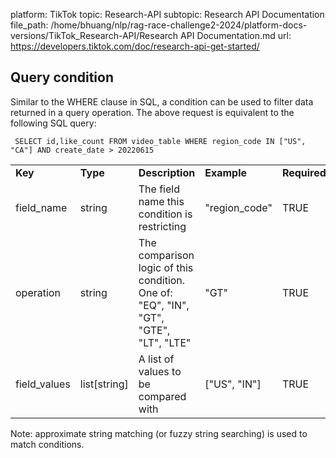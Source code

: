 platform: TikTok
topic: Research-API
subtopic: Research API Documentation
file_path: /home/bhuang/nlp/rag-race-challenge2-2024/platform-docs-versions/TikTok_Research-API/Research API Documentation.md
url: https://developers.tiktok.com/doc/research-api-get-started/

## Query condition

Similar to the WHERE clause in SQL, a condition can be used to filter data returned in a query operation. The above request is equivalent to the following SQL query:

     SELECT id,like_count FROM video_table WHERE region_code IN ["US", "CA"] AND create_date > 20220615

|     |     |     |     |     |
| --- | --- | --- | --- | --- |
| **Key** | **Type** | **Description** | **Example** | **Required?** |
| field\_name | string | The field name this condition is restricting | "region\_code" | TRUE |
| operation | string | The comparison logic of this condition. One of: "EQ", "IN", "GT", "GTE", "LT", "LTE" | "GT" | TRUE |
| field\_values | list\[string\] | A list of values to be compared with | \["US", "IN"\] | TRUE |

Note: approximate string matching (or fuzzy string searching) is used to match conditions.